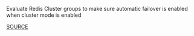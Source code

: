 Evaluate Redis Cluster groups to make sure automatic failover is enabled when cluster mode is enabled

[SOURCE](https://github.com/awslabs/cfn-python-lint)